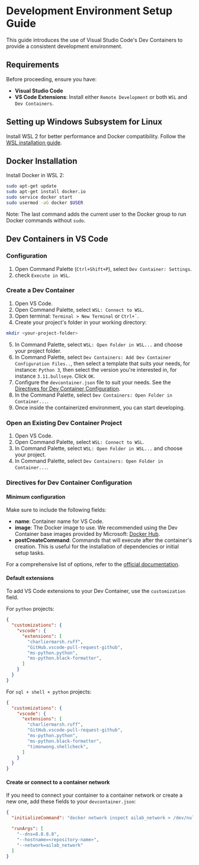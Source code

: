# Development Environment Setup Guide

This guide introduces the use of Visual Studio Code's Dev Containers to provide a consistent development environment.

## Requirements

Before proceeding, ensure you have:

- **Visual Studio Code**
- **VS Code Extensions**: Install either `Remote Development` or both `WSL` and `Dev Containers`.

## Setting up Windows Subsystem for Linux

Install WSL 2 for better performance and Docker compatibility. Follow the [WSL installation guide](https://docs.microsoft.com/en-us/windows/wsl/install).

## Docker Installation

Install Docker in WSL 2:

```bash
sudo apt-get update
sudo apt-get install docker.io
sudo service docker start
sudo usermod -aG docker $USER
```

Note: The last command adds the current user to the Docker group to run Docker commands without `sudo`.

## Dev Containers in VS Code

### Configuration

1. Open Command Palette (`Ctrl+Shift+P`), select `Dev Container: Settings`.
2. check `Execute in WSL`.

### Create a Dev Container

1. Open VS Code.
2. Open Command Palette, select `WSL: Connect to WSL`.
3. Open terminal: `Terminal > New Terminal` or `` Ctrl+` ``.
4. Create your project's folder in your working directory:

```bash
mkdir <your-project-folder>
```

5. In Command Palette, select `WSL: Open Folder in WSL...` and choose your project folder.
6. In Command Palette, select `Dev Containers: Add Dev Container Configuration Files..`, then select a template that suits your needs, for instance: `Python 3`, then select the version you're interested in, for instance `3.11.bullseye`. Click `OK`.
7. Configure the `devcontainer.json` file to suit your needs. See the [Directives for Dev Container Configuration](#directives-for-dev-container-configuration).
8. In the Command Palette, select `Dev Containers: Open Folder in Container...`.
9. Once inside the containerized environment, you can start developing.

### Open an Existing Dev Container Project

1. Open VS Code.
2. Open Command Palette, select `WSL: Connect to WSL`.
3. In Command Palette, select `WSL: Open Folder in WSL...` and choose your project.
4. In Command Palette, select `Dev Containers: Open Folder in Container...`.

### Directives for Dev Container Configuration

#### Minimum configuration

Make sure to include the following fields:

- **name**: Container name for VS Code.
- **image**: The Docker image to use. We recommended using the Dev Container base images provided by Microsoft: [Docker Hub](https://hub.docker.com/_/microsoft-devcontainers?tab=description).
- **postCreateCommand**: Commands that will execute after the container's creation. This is useful for the installation of dependencies or initial setup tasks.

For a comprehensive list of options, refer to the [official documentation](https://containers.dev/implementors/json_reference/).

#### Default extensions

To add VS Code extensions to your Dev Container, use the `customization` field.

For `python` projects:

```json
{
  "customizations": {
    "vscode": {
      "extensions": [
        "charliermarsh.ruff",
        "GitHub.vscode-pull-request-github",
        "ms-python.python",
        "ms-python.black-formatter",
      ]
    }
  }
}
```

For `sql + shell + python` projects:

```json
{
  "customizations": {
    "vscode": {
      "extensions": [
        "charliermarsh.ruff",
        "GitHub.vscode-pull-request-github",
        "ms-python.python",
        "ms-python.black-formatter",
        "timonwong.shellcheck",
      ]
    }
  }
}
```

#### Create or connect to a container network

If you need to connect your container to a container network or create a new one, add these fields to your `devcontainer.json`:

```json
{
  "initializeCommand": "docker network inspect ailab_network > /dev/null || docker network create ailab_network --attachable",

  "runArgs": [
    "--dns=8.8.8.8",
    "--hostname=<repository-name>",
    "--network=ailab_network"
  ]
}
```
